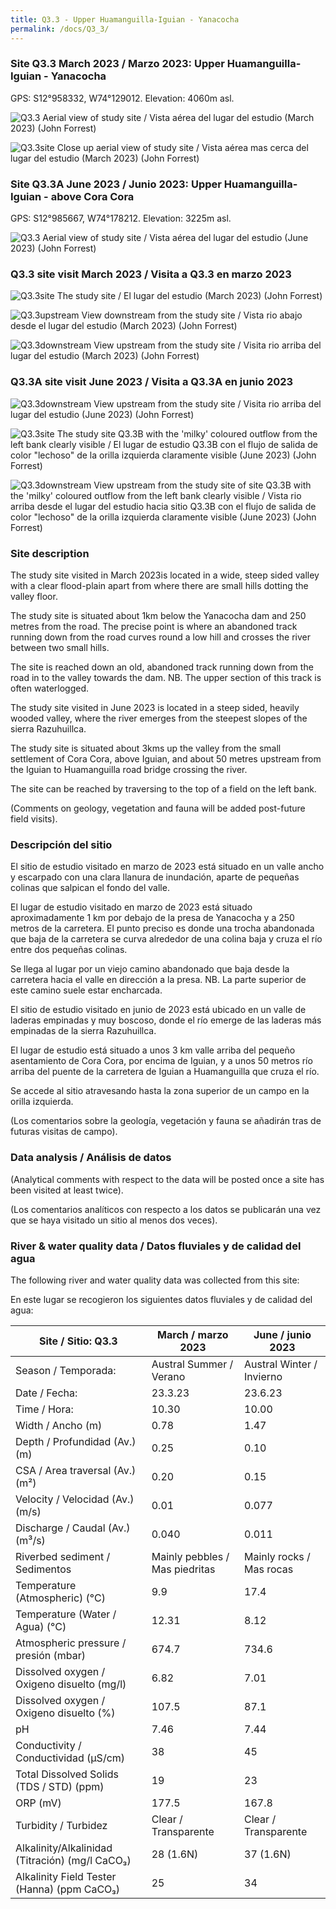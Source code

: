 ```yaml
---
title: Q3.3 - Upper Huamanguilla-Iguian - Yanacocha
permalink: /docs/Q3_3/
---
```



### Site Q3.3 March 2023 / Marzo 2023: Upper Huamanguilla-Iguian - Yanacocha

GPS: S12°958332, W74°129012. Elevation: 4060m asl.

![Q3.3](/assets/sites/Q3.3.jpg)
Aerial view of study site / Vista aérea del lugar del estudio (March 2023) (John Forrest)

![Q3.3site](/assets/sites/Q3.3site.jpg)
Close up aerial view of study site / Vista aérea mas cerca del lugar del estudio (March 2023) (John Forrest)


### Site Q3.3A June 2023 / Junio 2023: Upper Huamanguilla-Iguian - above Cora Cora

GPS: S12°985667, W74°178212. Elevation: 3225m asl.

![Q3.3](/assets/sites/Q3.3A.jpg)
Aerial view of study site / Vista aérea del lugar del estudio (June 2023) (John Forrest)


### Q3.3 site visit March 2023 / Visita a Q3.3 en marzo 2023

![Q3.3site](/assets/sites/Q3.3site1.JPG)
The study site / El lugar del estudio (March 2023) (John Forrest)

![Q3.3upstream](/assets/sites/Q3.3upstream.jpg)
View downstream from the study site / Vista rio abajo desde el lugar del estudio (March 2023) (John Forrest)

![Q3.3downstream](/assets/sites/Q3.3downstream.jpg)
View upstream from the study site / Visita rio arriba del lugar del estudio (March 2023) (John Forrest)


### Q3.3A site visit June 2023 / Visita a Q3.3A en junio 2023

![Q3.3downstream](/assets/sites/Q3.3Adownstream.JPG)
View upstream from the study site / Visita rio arriba del lugar del estudio (June 2023) (John Forrest)

![Q3.3site](/assets/sites/Q3.3Bsite.JPG)
The study site Q3.3B with the 'milky' coloured outflow from the left bank clearly visible / El lugar de estudio Q3.3B con el flujo de salida de color "lechoso" de la orilla izquierda claramente visible (June 2023) (John Forrest)

![Q3.3downstream](/assets/sites/Q3.3Bupstream.JPG)
View upstream from the study site of site Q3.3B with the 'milky' coloured outflow from the left bank clearly visible / Vista rio arriba desde el lugar del estudio hacia sitio Q3.3B con el flujo de salida de color "lechoso" de la orilla izquierda claramente visible (June 2023) (John Forrest)


### Site description

The study site visited in March 2023is located in a wide, steep sided valley with a clear flood-plain apart from where there are small hills dotting the valley floor.

The study site is situated about 1km below the Yanacocha dam and 250 metres from the road. The precise point is where an abandoned track running down from the road curves round a low hill and crosses the river between two small hills.

The site is reached down an old, abandoned track running down from the road in to the valley towards the dam. NB. The upper section of this track is often waterlogged.


The study site visited in June 2023 is located in a steep sided, heavily wooded valley, where the river emerges from the steepest slopes of the sierra Razuhuillca.

The study site is situated about 3kms up the valley from the small settlement of Cora Cora, above Iguian, and about 50 metres upstream from the Iguian to Huamanguilla road bridge crossing the river.

The site can be reached by traversing to the top of a field on the left bank.


(Comments on geology, vegetation and fauna will be added post-future field visits).


### Descripción del sitio

El sitio de estudio visitado en marzo de 2023 está situado en un valle ancho y escarpado con una clara llanura de inundación, aparte de pequeñas colinas que salpican el fondo del valle.

El lugar de estudio visitado en marzo de 2023 está situado aproximadamente 1 km por debajo de la presa de Yanacocha y a 250 metros de la carretera. El punto preciso es donde una trocha abandonada que baja de la carretera se curva alrededor de una colina baja y cruza el río entre dos pequeñas colinas.

Se llega al lugar por un viejo camino abandonado que baja desde la carretera hacia el valle en dirección a la presa. NB. La parte superior de este camino suele estar encharcada.


El sitio de estudio visitado en junio de 2023 está ubicado en un valle de laderas empinadas y muy boscoso, donde el río emerge de las laderas más empinadas de la sierra Razuhuillca.

El lugar de estudio está situado a unos 3 km valle arriba del pequeño asentamiento de Cora Cora, por encima de Iguian, y a unos 50 metros río arriba del puente de la carretera de Iguian a Huamanguilla que cruza el río.

Se accede al sitio atravesando hasta la zona superior de un campo en la orilla izquierda.


(Los comentarios sobre la geología, vegetación y fauna se añadirán tras de futuras visitas de campo).


### Data analysis / Análisis de datos

(Analytical comments with respect to the data will be posted once a site has been visited at least twice).

(Los comentarios analíticos con respecto a los datos se publicarán una vez que se haya visitado un sitio al menos dos veces).

### River & water quality data / Datos fluviales y de calidad del agua

The following river and water quality data was collected from this site:

En este lugar se recogieron los siguientes datos fluviales y de calidad del agua:

|       Site / Sitio: Q3.3                                 |       March / marzo 2023              |       June / junio 2023          |
|----------------------------------------------------------|---------------------------------------|----------------------------------|
|     Season / Temporada:                                  |     Austral Summer / Verano           |     Austral Winter / Invierno    |
|     Date / Fecha:                                        |     23.3.23                           |     23.6.23                      |
|     Time / Hora:                                         |     10.30                             |     10.00                        |
|     Width / Ancho (m)                                    |     0.78                              |     1.47                         |
|     Depth / Profundidad (Av.) (m)                        |     0.25                              |     0.10                         |
|     CSA / Area traversal (Av.) (m²)                      |     0.20                              |     0.15                         |
|     Velocity / Velocidad  (Av.) (m/s)                    |     0.01                              |     0.077                        |
|     Discharge / Caudal (Av.) (m³/s)                      |     0.040                             |     0.011                        |
|     Riverbed sediment / Sedimentos                       |     Mainly pebbles / Mas piedritas    |     Mainly rocks / Mas rocas     |
|     Temperature (Atmospheric) (°C)                       |     9.9                               |     17.4                         |
|     Temperature (Water / Agua) (°C)                      |     12.31                             |     8.12                         |
|     Atmospheric pressure / presión (mbar)                |     674.7                             |     734.6                        |
|     Dissolved oxygen /   Oxigeno disuelto (mg/l)         |     6.82                              |     7.01                         |
|     Dissolved oxygen / Oxigeno disuelto (%)              |     107.5                             |     87.1                         |
|     pH                                                   |     7.46                              |     7.44                         |
|     Conductivity / Conductividad (µS/cm)                 |     38                                |     45                           |
|     Total Dissolved Solids (TDS / STD)  (ppm)            |     19                                |     23                           |
|     ORP (mV)                                             |     177.5                             |     167.8                        |
|     Turbidity / Turbidez                                 |     Clear / Transparente          |     Clear / Transparente     |
|     Alkalinity/Alkalinidad   (Titración) (mg/l CaCO₃)    |     28 (1.6N)                         |     37 (1.6N)                    |
|     Alkalinity Field Tester (Hanna) (ppm CaCO₃)          |     25                                |     34                           |

